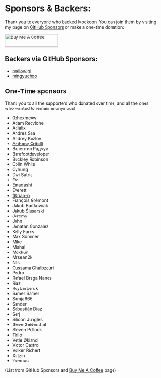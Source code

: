 # Sponsors & Backers:

Thank you to everyone who backed Mockoon. You can join them by visiting my page on [GitHub Sponsors](https://github.com/sponsors/255kb) or make a one-time donation:

<a href="https://www.buymeacoffee.com/255kb" target="_blank"><img src="https://www.buymeacoffee.com/assets/img/custom_images/white_img.png" alt="Buy Me A Coffee" style="height: 41px !important;width: 174px !important;box-shadow: 0px 3px 2px 0px rgba(190, 190, 190, 0.5) !important;-webkit-box-shadow: 0px 3px 2px 0px rgba(190, 190, 190, 0.5) !important;" ></a>

## Backers via GitHub Sponsors:

- [mallowigi](https://github.com/mallowigi)
- [mingyuchoo](https://github.com/mingyuchoo)

## One-Time sponsors

Thank you to all the supporters who donated over time, and all the ones who wanted to remain anonymous!

- 0xhexmeow
- Adam Recvlohe
- Adialix
- Andres Saa
- Andrey Kozlov
- [Anthony Critelli](https://github.com/acritelli)
- Валентин Радчук
- Barefootdeveloper
- Buckley Robinson
- Colin White
- Cyhung
- Dwi Satria
- Efe
- Emadashi
- Everett
- [fl0rian-p](https://github.com/fl0rian-p)
- François Grémont
- Jakub Bartkowiak
- Jakub Ślusarski
- Jeremy
- John
- Jonatan Gonzalez
- Kelly Farris
- Max Sommer
- Mike
- Mishal
- Mokkun
- Mrsean2k
- Nils
- Oussama Ghalbzouri
- Pedro
- Rafael Braga Nanes
- Riaz
- Roybarberuk
- Samer Samer
- Samja666
- Sander
- Sebastián Díaz
- Serj
- Silicon Jungles
- Steve Seidenthal
- Steven Pollock
- Thilo
- Vetle Økland
- Victor Castro
- Volker Richert
- Xutzin
- Yuemuc

(List from GitHub Sponsors and [Buy Me A Coffee](https://www.buymeacoffee.com/255kb) page)
